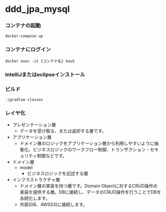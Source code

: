 # ddd_jpa_mysql

### コンテナの起動
`docker-compose up`

### コンテナにログイン
`docker exec -it {コンテナ名} bash`

### IntelliJまたはeclipseインストール

### ビルド
`.\gradlew classes`

### レイヤ化
- プレゼンテーション層
    - データを受け取る、または返却する層です。
- アプリケーション層
    - ドメイン層のロジックをアプリケーション層から利用しやすいように抽象化、ビジネスロジックのワークフロー制御、トランザクション・セキュリティ制御などです。
- ドメイン層
  - model
     - ビジネスロジックを記述する層
- インフラストラクチャ層
    - ドメイン層の実装を持つ層です。Domain Objectに対するCRUD操作の実装を提供する層。DBに接続し、データのCRUD操作を行うことでDBを永続化します。
    - 外部(DB、AWSS3)に接続します。